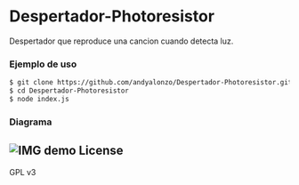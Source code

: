 # Despertador-Photoresistor
Despertador que reproduce una cancion cuando detecta luz.

### Ejemplo de uso
```sh
$ git clone https://github.com/andyalonzo/Despertador-Photoresistor.git
$ cd Despertador-Photoresistor
$ node index.js
```
### Diagrama
![IMG demo](https://cdn.rawgit.com/andyalonzo/Despertador-Photoresistor/master/diagrama.svg)
License
----
GPL v3
